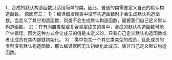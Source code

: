 1、合成的默认构造函数只适用简单的类。因此，普通的类需要定义自己的默认构造函数。
原因有三：
1）：编译器发现类中没有构造函数时才会生成默认构造函数。当定义了其它构造函数，则类不会生成默认构造函数，需要我们自己定义默认构造函数。
2）：在有内置类型或复合类型成员的类中，合成的默认构造函数可能产生错误。因为这种方式会让成员的值是未定义的。只有自己定义默认构造函数或者让成员在类内部就初始化。
3）：类中包含一个其它类类型的成员，且此成员的类型没有默认构造函数，那么编译器回无法初始化此成员，除非自己定义默认构造函数。

